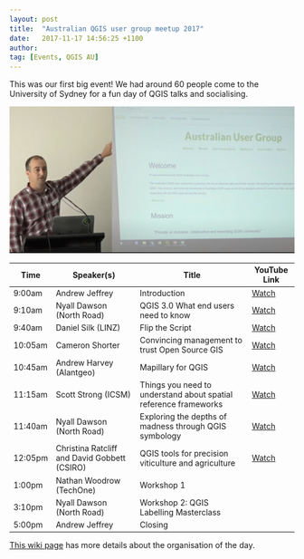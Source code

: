 ```yaml
---
layout: post
title:  "Australian QGIS user group meetup 2017"
date:   2017-11-17 14:56:25 +1100
author:
tag: [Events, QGIS AU]
---
```


This was our first big event! We had around 60 people come to the University of Sydney for a fun day of QGIS talks and socialising.

<img class="centered-image" src="/assets/img/posts/qgis_au_meetup_2017_andrew.png" alt="Andrew pointing at a slide"/>

<table>
  <thead>
    <tr>
      <th>Time</th>
      <th>Speaker(s)</th>
      <th>Title</th>
      <th>YouTube Link</th>
    </tr>
  </thead>
  <tbody>
    <tr>
      <td>9:00am</td>
      <td>Andrew Jeffrey</td>
      <td>Introduction</td>
      <td><a href="https://youtu.be/FiXIw8vAbto?feature=shared" target="_blank">Watch</a></td>
    </tr>
    <tr>
      <td>9:10am</td>
      <td>Nyall Dawson (North Road)</td>
      <td>QGIS 3.0 What end users need to know</td>
      <td><a href="https://youtu.be/Es4Ln8wfhGk?feature=shared" target="_blank">Watch</a></td>
    </tr>
    <tr>
      <td>9:40am</td>
      <td>Daniel Silk (LINZ)</td>
      <td>Flip the Script</td>
      <td><a href="https://youtu.be/LsD-IsjvXaQ?feature=shared" target="_blank">Watch</a></td>
    </tr>
    <tr>
      <td>10:05am</td>
      <td>Cameron Shorter</td>
      <td>Convincing management to trust Open Source GIS</td>
      <td><a href="https://youtu.be/httmhyz2HiU?feature=shared" target="_blank">Watch</a></td>
    </tr>
    <tr>
      <td>10:45am</td>
      <td>Andrew Harvey (Alantgeo)</td>
      <td>Mapillary for QGIS</td>
      <td><a href="https://youtu.be/3a7QVjJ9bwY?feature=shared" target="_blank">Watch</a></td>
    </tr>
    <tr>
      <td>11:15am</td>
      <td>Scott Strong (ICSM)</td>
      <td>Things you need to understand about spatial reference frameworks</td>
      <td><a href="https://youtu.be/u5D2FpfEoD4?feature=shared" target="_blank">Watch</a></td>
    </tr>
    <tr>
      <td>11:40am</td>
      <td>Nyall Dawson (North Road)</td>
      <td>Exploring the depths of madness through QGIS symbology</td>
      <td><a href="https://youtu.be/v8li0VdrDBI?feature=shared" target="_blank">Watch</a></td>
    </tr>
    <tr>
      <td>12:05pm</td>
      <td>Christina Ratcliff and David Gobbett (CSIRO)</td>
      <td>QGIS tools for precision viticulture and agriculture</td>
      <td><a href="https://youtu.be/HS0icT4hzUk?feature=shared" target="_blank">Watch</a></td>
    </tr>
    <tr>
      <td>1:00pm</td>
      <td>Nathan Woodrow (TechOne)</td>
      <td>Workshop 1</td>
    </tr>
    <tr>
      <td>3:10pm</td>
      <td>Nyall Dawson (North Road)</td>
      <td>Workshop 2: QGIS Labelling Masterclass</td>
    </tr>
    <tr>
      <td>5:00pm</td>
      <td>Andrew Jeffrey</td>
      <td>Closing</td>
    </tr>
  </tbody>
</table>

<a href="https://github.com/qgisau/meetups/wiki/Australian-QGIS-user-group-meetup-2017" target="_blank">This wiki page</a> has more details about the organisation of the day.
